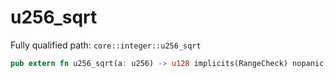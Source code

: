 # u256_sqrt

Fully qualified path: `core::integer::u256_sqrt`

```rust
pub extern fn u256_sqrt(a: u256) -> u128 implicits(RangeCheck) nopanic;
```

